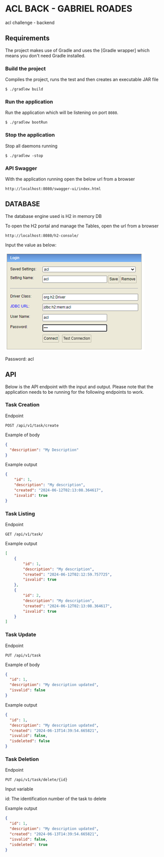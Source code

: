 # ACL BACK - GABRIEL ROADES
acl challenge - backend

## Requirements

The project makes use of Gradle and uses the [Gradle wrapper] which means you don't need Gradle installed.


### Build the project

Compiles the project, runs the test and then creates an executable JAR file

```console
$ ./gradlew build
```
### Run the application

Run the application which will be listening on port `8080`.

```console
$ ./gradlew bootRun
```

### Stop the application

Stop all daemons running

```console
$ ./gradlew -stop
```

### API Swagger

With the application running open the below url from a browser 

```console
http://localhost:8080/swagger-ui/index.html
```

## DATABASE
The database engine used is H2 in memory DB

To open the H2 portal and manage the Tables, open the url from a browser

```console
http://localhost:8080/h2-console/
```

Input the value as below:

![img.png](img.png)

Password: acl


## API

Below is the API endpoint with the input and output. Please note that the application needs to be
running for the following endpoints to work.

### Task Creation

Endpoint

```text
POST /api/v1/task/create
```

Example of body

```json
{
  "description": "My Description"
}
```
Example output

```json
{
    "id": 1,
    "description": "My description",
    "created": "2024-06-12T02:13:08.364617",
    "isvalid": true
}
```
### Task Listing

Endpoint

```text
GET /api/v1/task/
```

Example output

```json
[
    {
        "id": 1,
        "description": "My description",
        "created": "2024-06-12T02:12:59.757725",
        "isvalid": true
    },
    {
        "id": 2,
        "description": "My description",
        "created": "2024-06-12T02:13:08.364617",
        "isvalid": true
    }
]
```
### Task Update

Endpoint

```text
PUT /api/v1/task
```

Example of body

```json
{
  "id": 1,
  "description": "My description updated",
  "isvalid": false
}
```
Example output

```json
{
  "id": 1,
  "description": "My description updated",
  "created": "2024-06-13T14:39:54.665821",
  "isvalid": false,
  "isdeleted": false
}
```

### Task Deletion

Endpoint

```text
PUT /api/v1/task/delete/{id}
```

Input variable

id: The identification number of the task to delete


Example output

```json
{
  "id": 1,
  "description": "My description updated",
  "created": "2024-06-13T14:39:54.665821",
  "isvalid": false,
  "isdeleted": true
}
```